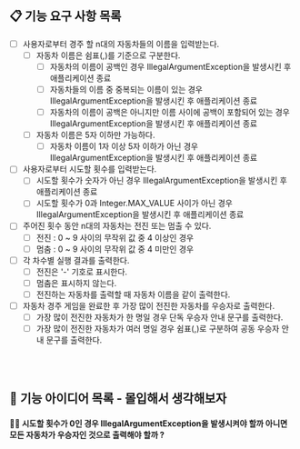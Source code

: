 ## 📋 기능 요구 사항 목록

- [ ] 사용자로부터 경주 할 n대의 자동차들의 이름을 입력받는다.
  - [ ] 자동차 이름은 쉼표(,)를 기준으로 구분한다.
    - [ ] 자동차의 이름이 공백인 경우 IllegalArgumentException을 발생시킨 후 애플리케이션 종료
    - [ ] 자동차들의 이름 중 중복되는 이름이 있는 경우 IllegalArgumentException을 발생시킨 후 애플리케이션 종료
    - [ ] 자동차의 이름이 공백은 아니지만 이름 사이에 공백이 포함되어 있는 경우 IllegalArgumentException을 발생시킨 후 애플리케이션 종료
  - [ ] 자동차 이름은 5자 이하만 가능하다.
    - [ ] 자동차 이름이 1자 이상 5자 이하가 아닌 경우 IllegalArgumentException을 발생시킨 후 애플리케이션 종료
- [ ] 사용자로부터 시도할 횟수를 입력받는다.
  - [ ] 시도할 횟수가 숫자가 아닌 경우 IllegalArgumentException을 발생시킨 후 애플리케이션 종료
  - [ ] 시도할 횟수가 0과 Integer.MAX_VALUE 사이가 아닌 경우 IllegalArgumentException을 발생시킨 후 애플리케이션 종료
- [ ] 주어진 횟수 동안 n대의 자동차는 전진 또는 멈출 수 있다.
  - [ ] 전진 : 0 ~ 9 사이의 무작위 값 중 4 이상인 경우
  - [ ] 멈춤 : 0 ~ 9 사이의 무작위 값 중 4 미만인 경우
- [ ] 각 차수별 실행 결과를 출력한다.
  - [ ] 전진은 '-' 기호로 표시한다.
  - [ ] 멈춤은 표시하지 않는다.
  - [ ] 전진하는 자동차를 출력할 때 자동차 이름을 같이 출력한다.
- [ ] 자동차 경주 게임을 완료한 후 가장 많이 전진한 자동차를 우승자로 출력한다.
  - [ ] 가장 많이 전진한 자동차가 한 명일 경우 단독 우승자 안내 문구를 출력한다.
  - [ ] 가장 많이 전진한 자동차가 여러 명일 경우 쉼표(,)로 구분하여 공동 우승자 안내 문구를 출력한다.

<br><br>

## 💭 기능 아이디어 목록 - 몰입해서 생각해보자
#### ☝🏻 시도할 횟수가 0인 경우 IllegalArgumentException을 발생시켜야 할까 아니면 모든 자동차가 우승자인 것으로 출력해야 할까 ?

<br><br>